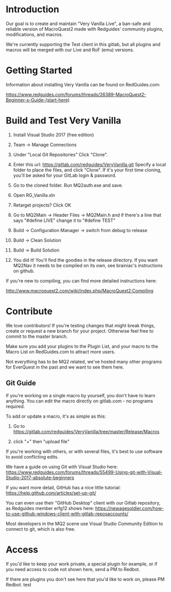 # Introduction
Our goal is to create and maintain "Very Vanilla Live", a ban-safe and reliable version of MacroQuest2 made with Redguides' community plugins, modifications, and macros.

We're currently supporting the Test client in this gitlab, but all plugins and macros will be merged with our Live and RoF (emu) versions.

# Getting Started
Information about installing Very Vanilla can be found on RedGuides.com:

https://www.redguides.com/forums/threads/26389-MacroQuest2-Beginner-s-Guide-(start-here)

# Build and Test Very Vanilla
1) Install Visual Studio 2017 (free edition)

2) Team -> Manage Connections

3) Under "Local Git Repositories" Click "Clone". 

4) Enter this url: https://gitlab.com/redguides/VeryVanilla.git
Specify a local folder to place the files, and click "Clone". If it's your first time cloning, you'll be asked for your GitLab login & password.

5) Go to the cloned folder. Run MQ2auth.exe and save.

6) Open RG_Vanilla.sln

7) Retarget projects? Click OK

8) Go to MQ2Main -> Header Files -> MQ2Main.h and if there's a line that says "#define LIVE" change it to "#define TEST" 

9) Build -> Configuration Manager -> switch from debug to release

10) Build -> Clean Solution

11) Build -> Build Solution

12) You did it! You'll find the goodies in the release directory. If you want MQ2Nav it needs to be compiled on its own, see brainiac's instructions on github.

If you're new to compiling, you can find more detailed instructions here:

http://www.macroquest2.com/wiki/index.php/MacroQuest2:Compiling


# Contribute
We love contributors! If you're testing changes that might break things, create or request a new branch for your project. Otherwise feel free to commit to the master branch.

Make sure you add your plugins to the Plugin List, and your macro to the Macro List on RedGuides.com to attract more users.

Not everything has to be MQ2 related, we've hosted many other programs for EverQuest in the past and we want to see them here.

## Git Guide
If you're working on a single macro by yourself, you don't have to learn anything. You can edit the macro directly on gitlab.com - no programs required.


To add or update a macro, it's as simple as this:

1) Go to https://gitlab.com/redguides/VeryVanilla/tree/master/Release/Macros

2) click "+" then "upload file"


If you're working with others, or with several files, it's best to use software to avoid conflicting edits.

We have a guide on using Git with Visual Studio here:
https://www.redguides.com/forums/threads/55499-Using-git-with-Visual-Studio-2017-absolute-beginners

If you want more detail, GitHub has a nice little tutorial:
https://help.github.com/articles/set-up-git/

You can even use their "GitHub Desktop" client with our Gitlab repository, as Redguides member erfg12 shows here:
https://newagesoldier.com/how-to-use-github-windows-client-with-gitlab-reposaccounts/

Most developers in the MQ2 scene use Visual Studio Community Edition to connect to git, which is also free.

# Access

If you'd like to keep your work private, a special plugin for example, or if you need access to code not shown here, send a PM to Redbot. 

If there are plugins you don't see here that you'd like to work on, please PM Redbot. test



